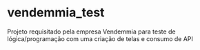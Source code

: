 # vendemmia_test
Projeto requisitado pela empresa Vendemmia para teste de lógica/programação com uma criação de telas e consumo  de API
